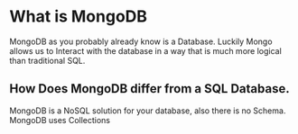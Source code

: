 # What is MongoDB

MongoDB as you probably already know is a Database. Luckily Mongo allows us to Interact with the database in a way that is much more logical than traditional SQL.



## How Does MongoDB differ from a SQL Database.

MongoDB is a NoSQL solution for your database, also there is no Schema. MongoDB uses Collections

